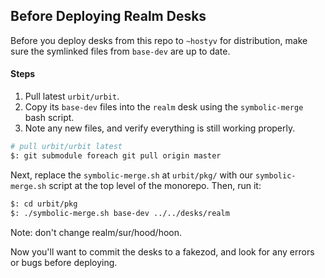 ## Before Deploying Realm Desks

Before you deploy desks from this repo to `~hostyv` for distribution,
make sure the symlinked files from `base-dev` are up to date.

#### Steps
1. Pull latest `urbit/urbit`.
2. Copy its `base-dev` files into the `realm` desk
   using the `symbolic-merge` bash script.
3. Note any new files, and verify everything is still working properly.

```bash
# pull urbit/urbit latest
$: git submodule foreach git pull origin master
```
Next, replace the `symbolic-merge.sh` at `urbit/pkg/` with our `symbolic-merge.sh` script at the top level of the monorepo.  Then, run it:
```bash
$: cd urbit/pkg
$: ./symbolic-merge.sh base-dev ../../desks/realm
```
Note: don't change realm/sur/hood/hoon.

Now you'll want to commit the desks to a fakezod, and look for any errors or bugs before deploying.